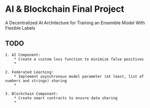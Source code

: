 # AI & Blockchain Final Project

A Decentralized AI Architecture for Training an Ensemble Model With Flexible Labels


## TODO
	1. AI Component:
	    * Create a custom loss function to minimize false positives
	    * 
	
	2. Federated Learning:
	    * Implement asynchronous model parameter (at least, list of numbers and strings) sharing
	    * 
	
	3. Blockchain Component:
	    * Create smart contracts to ensure data sharing 
	    * 